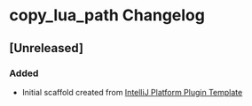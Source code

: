 <!-- Keep a Changelog guide -> https://keepachangelog.com -->

# copy_lua_path Changelog

## [Unreleased]
### Added
- Initial scaffold created from [IntelliJ Platform Plugin Template](https://github.com/JetBrains/intellij-platform-plugin-template)
